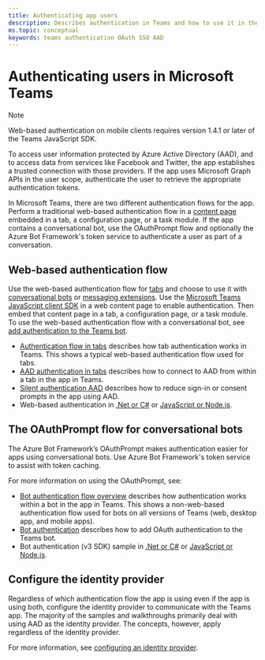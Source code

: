 ```yaml
---
title: Authenticating app users
description: Describes authentication in Teams and how to use it in the apps
ms.topic: conceptual
keywords: teams authentication OAuth SSO AAD
---
```

# Authenticating users in Microsoft Teams

> [!NOTE]
> Web-based authentication on mobile clients requires version 1.4.1 or later of the Teams JavaScript SDK.

To access user information protected by Azure Active Directory (AAD), and to access data from services like Facebook and Twitter, the app establishes a trusted connection with those providers. If the app uses Microsoft Graph APIs in the user scope, authenticate the user to retrieve the appropriate authentication tokens.

In Microsoft Teams, there are two different authentication flows for the app. Perform a traditional web-based authentication flow in a [content page](~/tabs/how-to/create-tab-pages/content-page.md) embedded in a tab, a configuration page, or a task module. If the app contains a conversational bot, use the OAuthPrompt flow and optionally the Azure Bot Framework's token service to authenticate a user as part of a conversation.

## Web-based authentication flow

Use the web-based authentication flow for [tabs](~/tabs/what-are-tabs.md) and choose to use it with [conversational bots](~/bots/what-are-bots.md) or [messaging extensions](~/messaging-extensions/what-are-messaging-extensions.md). Use the [Microsoft Teams JavaScript client SDK](/javascript/api/overview/msteams-client) in a web content page to enable authentication. Then embed that content page in a tab, a configuration page, or a task module. To use the web-based authentication flow with a conversational bot, see [add authentication to the Teams bot](~/bots/how-to/authentication/add-authentication.md).

* [Authentication flow in tabs](~/tabs/how-to/authentication/auth-flow-tab.md) describes how tab authentication works in Teams. This shows a typical web-based authentication flow used for tabs.
* [AAD authentication in tabs](~/tabs/how-to/authentication/auth-tab-AAD.md) describes how to connect to AAD from within a tab in the app in Teams.
* [Silent authentication AAD](~/tabs/how-to/authentication/auth-silent-AAD.md) describes how to reduce sign-in or consent prompts in the app using AAD.
* Web-based authentication in [.Net or C#](https://github.com/OfficeDev/microsoft-teams-sample-complete-csharp) or [JavaScript or Node.js](https://github.com/OfficeDev/microsoft-teams-sample-complete-node).

## The OAuthPrompt flow for conversational bots

The Azure Bot Framework’s OAuthPrompt makes authentication easier for apps using conversational bots. Use Azure Bot Framework's token service to assist with token caching.

For more information on using the OAuthPrompt, see:

* [Bot authentication flow overview](~/bots/how-to/authentication/auth-flow-bot.md) describes how authentication works within a bot in the app in Teams. This shows a non-web-based authentication flow used for bots on all versions of Teams (web, desktop app, and mobile apps).
* [Bot authentication](~/bots/how-to/authentication/add-authentication.md) describes how to add OAuth authentication to the Teams bot.
* Bot authentication (v3 SDK) sample in [.Net or C#](https://github.com/microsoft/BotBuilder-Samples/tree/master/samples/csharp_dotnetcore/46.teams-auth) or [JavaScript or Node.js](https://github.com/microsoft/BotBuilder-Samples/tree/master/samples/javascript_nodejs/46.teams-auth).

## Configure the identity provider

Regardless of which authentication flow the app is using even if the app is using both, configure the identity provider to communicate with the Teams app. The majority of the samples and walkthroughs primarily deal with using AAD as the identity provider. The concepts, however, apply regardless of the identity provider.

For more information, see [configuring an identity provider](~/concepts/authentication/configure-identity-provider.md).
